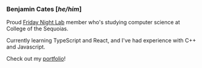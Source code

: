 ### **Benjamin Cates \[*he/him*\]**

Proud [Friday Night Lab](https://fnlhub.com) member who's studying computer science at College of the Sequoias.

Currently learning TypeScript and React, and I've had experience with C++ and Javascript.

Check out my [portfolio](https://benjamin-cates.github.io/portfolio/)!

